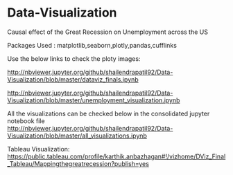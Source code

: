 # Data-Visualization
Causal effect of the Great Recession on Unemployment across the US

Packages Used : matplotlib,seaborn,plotly,pandas,cufflinks

Use the below links to check the ploty images:  

http://nbviewer.jupyter.org/github/shailendrapatil92/Data-Visualization/blob/master/dataviz_finals.ipynb

http://nbviewer.jupyter.org/github/shailendrapatil92/Data-Visualization/blob/master/unemployment_visualization.ipynb 


All the visualizations can be checked below in the consolidated jupyter notebook file  
http://nbviewer.jupyter.org/github/shailendrapatil92/Data-Visualization/blob/master/all_visualizations.ipynb

Tableau Visualization: 
https://public.tableau.com/profile/karthik.anbazhagan#!/vizhome/DViz_Final_Tableau/Mappingthegreatrecession?publish=yes

